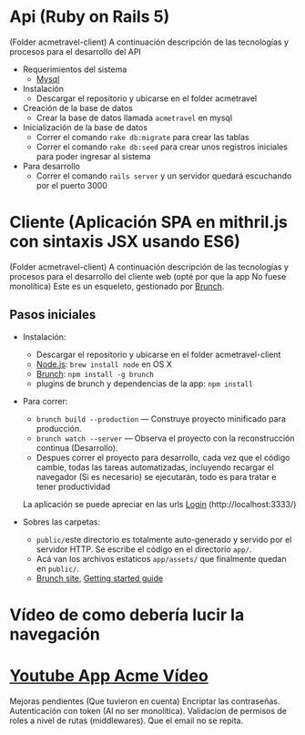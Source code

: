 # Api (Ruby on Rails 5)
(Folder acmetravel-client)
A continuación descripción de las tecnologías y procesos para el desarrollo del API


* Requerimientos del sistema
    * [Mysql](https://www.mysql.com/)
* Instalación
    * Descargar el repositorio y ubicarse en el folder acmetravel
* Creación de la base de datos
    * Crear la base de datos llamada `acmetravel` en mysql
* Inicialización de la base de datos
    * Correr el comando `rake db:migrate` para crear las tablas 
    * Correr el comando `rake db:seed` para crear unos registros iniciales para poder ingresar al sistema  
* Para desarrollo
    * Correr el comando `rails server` y un servidor quedará escuchando por el puerto 3000



# Cliente  (Aplicación SPA en mithril.js con sintaxis JSX usando ES6)
(Folder acmetravel-client) A continuación descripción de las tecnologías y procesos para el desarrollo del cliente web (opté por que la app No fuese monolítica)
Este es un esqueleto, gestionado por [Brunch](http://brunch.io).

## Pasos iniciales

* Instalación:
    * Descargar el repositorio y ubicarse en el folder acmetravel-client
    * [Node.js](http://nodejs.org): `brew install node` en OS X
    * [Brunch](http://brunch.io): `npm install -g brunch`
    * plugins de brunch y dependencias de la app: `npm install`
* Para correr:
    * `brunch build --production` — Construye proyecto minificado para producción.
    * `brunch watch --server` — Observa el proyecto con la reconstrucción continua (Desarrollo).
    * Despues correr el proyecto para desarrollo, cada vez que el código cambie, todas las tareas automatizadas, incluyendo recargar el navegador (Si es necesario) se ejecutarán, todo es para tratar e tener productividad 

    La aplicación se puede apreciar en las urls [Login](http://localhost:3333/) (http://localhost:3333/)

* Sobres las carpetas:
    * `public/`este directorio es totalmente auto-generado y servido por el servidor HTTP.  Se escribe el código en el directorio `app/`.
    * Acá van los archivos estaticos `app/assets/` que finalmente quedan en `public/`.
    * [Brunch site](http://brunch.io), [Getting started guide](https://github.com/brunch/brunch-guide#readme)



# Vídeo de como debería lucir la navegación

# [Youtube App Acme Vídeo](https://youtu.be/JxzTozU0K0Q)








Mejoras pendientes (Que tuvieron en cuenta)
Encriptar las contraseñas. 
Autenticación con token (Al no ser monolítica).
Validacion de permisos de roles a nivel de rutas (middlewares).
Que el email no se repita.